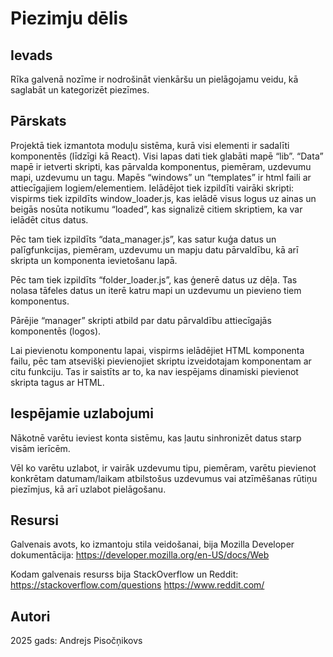 # Piezimju dēlis

## Ievads

Rīka galvenā nozīme ir nodrošināt vienkāršu un pielāgojamu veidu, kā saglabāt un kategorizēt piezīmes. 

## Pārskats

Projektā tiek izmantota moduļu sistēma, kurā visi elementi ir sadalīti komponentēs (līdzīgi kā React). 
Visi lapas dati tiek glabāti mapē “lib”. “Data” mapē ir ietverti skripti, kas pārvalda komponentus, piemēram, uzdevumu mapi, uzdevumu un tagu. Mapēs “windows” un “templates” ir html faili ar attiecīgajiem logiem/elementiem. 
Ielādējot tiek izpildīti vairāki skripti: vispirms tiek izpildīts window_loader.js, kas ielādē visus logus uz ainas un beigās nosūta notikumu “loaded”, kas signalizē citiem skriptiem, ka var ielādēt citus datus. 

Pēc tam tiek izpildīts “data_manager.js”, kas satur kuģa datus un palīgfunkcijas, piemēram, uzdevumu un mapju datu pārvaldību, kā arī skripta un komponenta ievietošanu lapā. 

Pēc tam tiek izpildīts “folder_loader.js”, kas ģenerē datus uz dēļa. Tas nolasa tāfeles datus un iterē katru mapi un uzdevumu un pievieno tiem komponentus. 

Pārējie “manager” skripti atbild par datu pārvaldību attiecīgajās komponentēs (logos).

Lai pievienotu komponentu lapai, vispirms ielādējiet HTML komponenta failu, pēc tam atsevišķi pievienojiet skriptu izveidotajam komponentam ar citu funkciju. Tas ir saistīts ar to, ka nav iespējams dinamiski pievienot skripta tagus ar HTML.

## Iespējamie uzlabojumi

Nākotnē varētu ieviest konta sistēmu, kas ļautu sinhronizēt datus starp visām ierīcēm. 

Vēl ko varētu uzlabot, ir vairāk uzdevumu tipu, piemēram, varētu pievienot konkrētam datumam/laikam atbilstošus uzdevumus vai atzīmēšanas rūtiņu piezīmjus, kā arī uzlabot pielāgošanu.

## Resursi 

Galvenais avots, ko izmantoju stila veidošanai, bija Mozilla Developer dokumentācija: 
https://developer.mozilla.org/en-US/docs/Web

Kodam galvenais resurss bija StackOverflow un Reddit: 
https://stackoverflow.com/questions
https://www.reddit.com/

## Autori 

2025 gads: Andrejs Pisočņikovs


